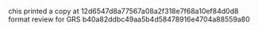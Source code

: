 chis printed a copy at 12d6547d8a77567a08a2f318e7f68a10ef84d0d8
format review for GRS b40a82ddbc49aa5b4d58478916e4704a88559a80